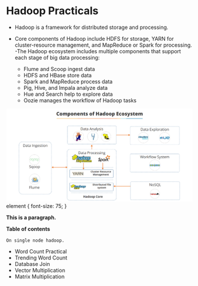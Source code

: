 # Hadoop Practicals

- Hadoop is a framework for distributed storage and processing.
- Core components of Hadoop include HDFS for storage, YARN for cluster-resource
management, and MapReduce or Spark for processing.
-The Hadoop ecosystem includes multiple components that support each stage of
big data processing:

    - Flume and Scoop ingest data
    - HDFS and HBase store data
    - Spark and MapReduce process data
    - Pig, Hive, and Impala analyze data
    - Hue and Search help to explore data
    - Oozie manages the workflow of Hadoop tasks

![alt text](https://github.com/Oprishri/Hadoop/blob/main/Hadoop%20ecosystem.PNG)
element {
  font-size: 75;
}

<b class = element>This is a paragraph.</b>

**Table of contents**
    
    On single node hadoop.
    
   - Word Count Practical
   - Trending Word Count
   - Database Join
   - Vector Multiplication
   - Matrix Multiplication

